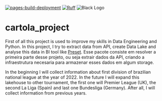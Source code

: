 [![pages-build-deployment](https://github.com/GMizuno/cartola_project/actions/workflows/pages/pages-build-deployment/badge.svg)](https://github.com/GMizuno/cartola_project/actions/workflows/pages/pages-build-deployment)
[![Ruff](https://img.shields.io/endpoint?url=https://raw.githubusercontent.com/charliermarsh/ruff/main/assets/badge/v1.json)](https://github.com/charliermarsh/ruff)
![Black Logo](https://img.shields.io/badge/code%20style-black-000000.svg)

# cartola_project

First of all this project is used to improve my skills in Data Engineering and Python. In this project, I try to extract data
from API, create Data Lake and analyse this data in BI tool like [Preset](https://preset.io). 
Esse pacote consiste em resolver a primeira parte desse projeto, ou seja extrair dados da API, criando a infraestrutura necesaria para armazenar esses dados em algum storage.

In the beginning I will collect information about first division of brazilian national league at the year of 2022.
In the future I will expand this lakehouse to other tournament, the first one will Premier League (UK), the second La
Liga (Spain) and last one Bundesliga (Germany). After all, I will collect information from previous years.
